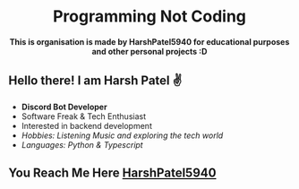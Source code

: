 <h1 align="center"> Programming Not Coding </h1>
<h4 align="center"> This is organisation is made by HarshPatel5940 for educational purposes and other personal projects :D</h4>

## Hello there! I am Harsh Patel ✌️
  - **Discord Bot Developer**
  - Software Freak & Tech Enthusiast
  - Interested in backend development
  - *Hobbies: Listening Music and exploring the tech world*
  - *Languages: Python & Typescript*

 ## You Reach Me Here [HarshPatel5940](https://github.com/HarshPatel5940)
